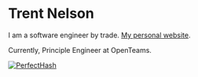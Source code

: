 # Trent Nelson

I am a software engineer by trade.  [My personal website](https://trent.me).

Currently, Principle Engineer at OpenTeams.

[![PerfectHash](https://github-readme-stats.vercel.app/api?username=tpn)](https://github.com/tpn/perfecthash)
